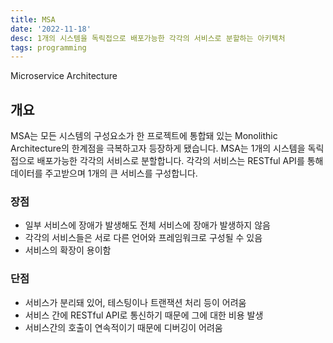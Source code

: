 ```yaml
---
title: MSA
date: '2022-11-18'
desc: 1개의 시스템을 독릭접으로 배포가능한 각각의 서비스로 분할하는 아키텍처
tags: programming
---
```


Microservice Architecture

## 개요
MSA는 모든 시스템의 구성요소가 한 프로젝트에 통합돼 있는 Monolithic Architecture의 한계점을 극복하고자 등장하게 됐습니다. MSA는 1개의 시스템을 독릭접으로 배포가능한 각각의 서비스로 분할합니다. 각각의 서비스는 RESTful API를 통해 데이터를 주고받으며 1개의 큰 서비스를 구성합니다.


### 장점
- 일부 서비스에 장애가 발생해도 전체 서비스에 장애가 발생하지 않음
- 각각의 서비스들은 서로 다른 언어와 프레임워크로 구성될 수 있음
- 서비스의 확장이 용이함

### 단점
- 서비스가 분리돼 있어, 테스팅이나 트랜잭션 처리 등이 어려움
- 서비스 간에 RESTful API로 통신하기 때문에 그에 대한 비용 발생
- 서비스간의 호출이 연속적이기 때문에 디버깅이 어려움
